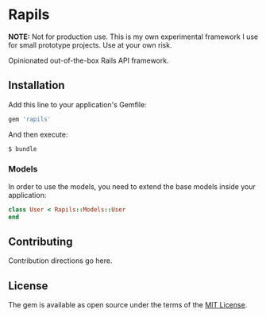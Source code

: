# Rapils

**NOTE:** Not for production use. This is my own experimental framework I use for small prototype projects. Use at your own risk.

Opinionated out-of-the-box Rails API framework.



## Installation

Add this line to your application's Gemfile:

```ruby
gem 'rapils'
```

And then execute:
```bash
$ bundle
```

### Models

In order to use the models, you need to extend the base models inside your application:

```ruby
class User < Rapils::Models::User
end
```



## Contributing

Contribution directions go here.



## License

The gem is available as open source under the terms of the [MIT License](https://opensource.org/licenses/MIT).
